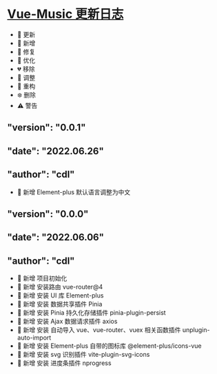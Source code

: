 <!--
 * @Description: 更新日志
 * @Version: 0.0.1
 * @Author: cdl
 * @Date: 2022-06-06 05:16:15
 * @LastEditors: cdl
 * @LastEditTime: 2022-06-06 10:02:19
-->
# <a href="https://github.com/235926/Vue-Music" target="_blank">Vue-Music 更新日志</a>
- 🌟 更新
- 🎉 新增
- 🐞 修复
- 🎯 优化
- 💔 移除
- 🚧 调整
- 🌈 重构
- ❄️ 删除
- ⚠️ 警告


## "version": "0.0.1"
## "date": "2022.06.26"
## "author": "cdl"
- 🎉 新增 Element-plus 默认语言调整为中文



## "version": "0.0.0"
## "date": "2022.06.06"
## "author": "cdl"

- 🎉 新增 项目初始化
- 🎉 新增 安装路由 vue-router@4
- 🎉 新增 安装 UI 库 Element-plus
- 🎉 新增 安装 数据共享插件 Pinia
- 🎉 新增 安装 Pinia 持久化存储插件 pinia-plugin-persist
- 🎉 新增 安装 Ajax 数据请求插件 axios
- 🎉 新增 安装 自动导入 vue、vue-router、vuex 相关函数插件 unplugin-auto-import
- 🎉 新增 安装 Element-plus 自带的图标库 @element-plus/icons-vue
- 🎉 新增 安装 svg 识别插件 vite-plugin-svg-icons
- 🎉 新增 安装 进度条插件 nprogress
